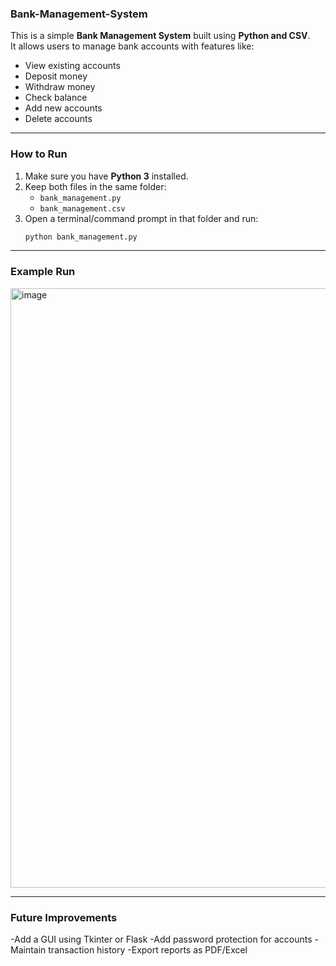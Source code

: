 ### Bank-Management-System
This is a simple **Bank Management System** built using **Python and CSV**.  
It allows users to manage bank accounts with features like:

- View existing accounts  
- Deposit money  
- Withdraw money  
- Check balance  
- Add new accounts  
- Delete accounts  
------
### How to Run
1. Make sure you have **Python 3** installed.  
2. Keep both files in the same folder:
   - `bank_management.py`
   - `bank_management.csv`
3. Open a terminal/command prompt in that folder and run:
   ```bash
   python bank_management.py
   ```
-------
### Example Run
<img width="1203" height="959" alt="image" src="https://github.com/user-attachments/assets/4f6cf0f0-4588-4faa-9e40-ce3f581806ae" />

-------
### Future Improvements
-Add a GUI using Tkinter or Flask
-Add password protection for accounts
-Maintain transaction history
-Export reports as PDF/Excel
